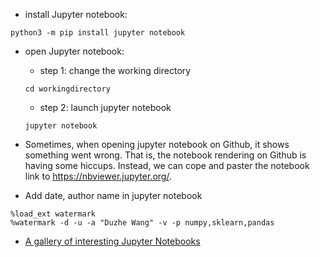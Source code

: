 - install Jupyter notebook:
```
python3 -m pip install jupyter notebook
```
- open Jupyter notebook:
  - step 1: change the working directory
  ```
  cd workingdirectory
  ```
 
  - step 2: launch jupyter notebook
  ```
  jupyter notebook
  ```
- Sometimes, when opening jupyter notebook on Github, it shows something went wrong. That is, the notebook rendering on Github is having some hiccups. Instead, we can cope and paster the notebook link to https://nbviewer.jupyter.org/.   


- Add date, author name in jupyter notebook
```
%load_ext watermark
%watermark -d -u -a "Duzhe Wang" -v -p numpy,sklearn,pandas
```

- [A gallery of interesting Jupyter Notebooks](https://github.com/jupyter/jupyter/wiki/A-gallery-of-interesting-Jupyter-Notebooks#statistics-machine-learning-and-data-science)







